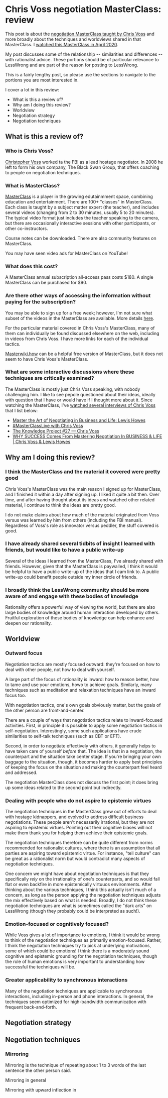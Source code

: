 # Chris Voss negotiation MasterClass: review

This post is about the [negotiation MasterClass taught by Chris
Voss](https://www.masterclass.com/classes/chris-voss-teaches-the-art-of-negotiation)
and more broadly about the techniques and worldviews shared in that
MasterClass. I [watched this MasterClass in April
2020](https://ese.vipulnaik.com/#consumptionList).

My post discusses some of the relationship -- similarities and
differences -- with rationalist advice. These portions should be of
particular relevance to LessWrong and are part of the reason for
posting to LessWrong.

This is a fairly lengthy post, so please use the sections to navigate
to the portions you are most interested in.

I cover a lot in this review:

* What is this a review of?
* Why am I doing this review?
* Worldview
* Negotiation strategy
* Negotiation techniques

## What is this a review of?

### Who is Chris Voss?

[Christopher Voss](https://en.wikipedia.org/wiki/Christopher_Voss)
worked ta the FBI as a lead hostage negotiator. In 2008 he left to
form his own company, The Black Swan Group, that offers coaching to
people on negotiation techniques.

### What is MasterClass?

[MasterClass](https://en.wikipedia.org/wiki/MasterClass) is a player
in the growing edutainmment space, combining education and
entertainment. There are 100+ "classes" in MasterClass. Each class is
taught by a subject matter expert (the teacher), and includes several
videos (changing from 2 to 30 minutes, usually 5 to 20 minutes). The
typical video format just includes the teacher speaking to the camera,
but there are occasionally interactive sessions with other
participants, or other co-instructors.

Course notes can be downloaded. There are also community features on
MasterClass.

You may have seen video ads for MasterClass on YouTube!

### What does this cost?

A MasterClass annual subscription all-access pass costs $180. A single
MasterClass can be purchased for $90.

### Are there other ways of accessing the information without paying for the subscription?

You may be able to sign up for a free week; however, I'm not sure what subset of the videos in the MasterClass are available. More details [here](https://donotpay.com/learn/masterclass-free-trial).

For the particular material covered in Chris Voss's MasterClass, many
of them can individually be found discussed elsewhere on the web,
including in videos from Chris Voss. I have more links for each of the
individual tactics.

[Masterwiki.how](https://masterwiki.how/) can be a helpful free
version of MasterClass, but it does not seem to have Chris Voss's
MasterClass.

### What are some interactive discussions where these techniques are critically examined?

The MasterClass is mostly just Chris Voss speaking, with nobody challenging him. I like to see pepole questioned about their ideas, ideally with question that I have or would have if I thought more about it. Since watching the MasterClass, I've [watched several interviews of Chris Voss](https://ese.vipulnaik.com/#consumptionList) that I list below:

* [Master the Art of Negotiating in Business and Life: Lewis Howes](https://www.youtube.com/watch?v=pd7tjnVYMzY)
* [#MasterClassLive with Chris Voss](https://www.youtube.com/watch?v=nZcBuSCT3Io)
* [The Knowledge Project #27 — Chris Voss](https://www.youtube.com/watch?v=yHjUApypNsU)
* [WHY SUCCESS Comes From Mastering Negotiation In BUSINESS & LIFE | Chris Voss & Lewis Howes](https://www.youtube.com/watch?v=O_iKeiPhisw)

## Why am I doing this review?

### I think the MasterClass and the material it covered were pretty good

Chris Voss's MasterClass was the main reason I signed up for
MasterClass, and I finished it within a day after signing up. I liked
it quite a bit then. Over time, and after having thought about its
ideas and watched other related material, I continue to think the
ideas are pretty good.

I do not make claims about how much of the material originated from
Voss versus was learned by him from others (including the FBI
manual). Regardless of Voss's role as innovator versus peddler, the
stuff covered is good.

### I have already shared several tidbits of insight I learned with friends, but would like to have a public write-up

Several of the ideas I learned from the MasterClass, I've already
shared with friends. However, given that the MasterClass is paywalled,
I think it would be helpful to have a public write-up of the ideas
that I cam link to. A public write-up could benefit people outside my
inner circle of friends.

### I broadly think the LessWrong community should be more aware of and engage with these bodies of knowledge

Rationality offers a powerful way of viewing the world, but there are
also large bodies of knowledge around human interaction developed by
others. Fruitful exploration of these bodies of knowledge can help
enhance and deepen our rationality.

## Worldview

### Outward focus

Negotiation tactics are mostly focused outward: they're focused on how
to deal with other people, not how to deal with yourself.

A large part of the focus of rationality is inward: how to reason
better, how to tame and use your emotions, howo to achieve
goals. Similarly, many techniques such as meditation and relaxation
techniques have an inward focus too.

With negotiation tactics, one's own goals obviously matter, but the
goals of the other person are front-and-center.

There are a couple of ways that negotiation tactics relate to
inward-focused activities. First, in principle it is possible to apply
some negotiation tactics in self-negotiation. Interestingly, some such
applications have crude similarities to self-talk techniques (such as
CBT or EFT).

Second, in order to negotiate effectively with others, it generally
helps to have taken care of yourself *before* that. The idea is that
in a negotiation, the counterpart and the situation take center
stage. If you're bringing your own baggage to the situation, though,
it becomes harder to apply best principles of keeping the focus on the
situation and making the counterpart feel heard and addressed.

The negotiation MasterClass does not discuss the first point; it does
bring up some ideas related to the second point but indirectly.

### Dealing with people who do not aspire to epistemic virtues

The negotiation techniques in the MasterClass grew out of efforts to
deal with hostage kidnappers, and evolved to address difficult
business negotiations. These people aren't necessarily irrational, but
they are not aspiring to epistemic virtues. Pointing out their
cognitive biases will not make them thank you for helping them achieve
their epistemic goals.

The negotiation techniques therefore can be quite different from norms
recommended for rationalist cultures, where there is an assumption
that all parties are aspiring toward epistemic virtue. For instance,
"tell culture" can be great as a rationalist norm but would contradict
many aspects of negotiation techniques.

One concern we might have about negotiation techniques is that they
specifically *rely* on the irrationality of one's counterparts, and so
would fall flat or even backfire in more epistemically virtuuos
environments. After thinking about the various techniques, I think
this actually isn't much of a concern, as long as the person applying
the negotiation techniques adjusts the mix effectively based on what
is needed. Broadly, I do not think these negotiation techniques are
what is sometimes called the "dark arts" on LessWrong (though they
probably could be interpreted as such!).

### Emotion-focused or cognitively focused?

While Voss gives a lot of importance to emotions, I think it would be
wrong to think of the negotiation techniques as primarily
emotion-focused. Rather, I think the negotiation techniques try to
pick at underlying motivations, some of which could be emotions! I
think there is a moderately sound cognitive and epistemic grounding
for the negotiation techniques, though the role of human emotions is
very important to understanding how successful the techniques will be.

### Greater applicability to synchronous interactions

Many of the negotiation techniques are applicable to synchronous
interactions, including in-person and phone interactions. In general,
the techniques seem optimized for high-bandwidth communication with
frequent back-and-forth.

## Negotiation strategy


## Negotiation techniques

### Mirroring

Mirroring is the technique of repeating about 1 to 3 words of the last
sentence the other person said.

Mirroring in general 

Mirroring with upward inflection in 